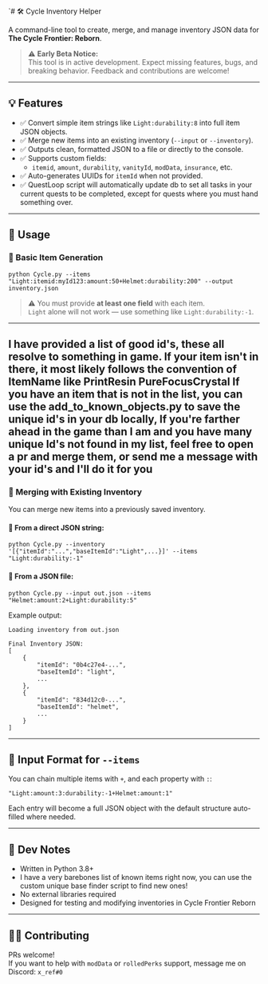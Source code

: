 `# 🛠️ Cycle Inventory Helper

A command-line tool to create, merge, and manage inventory JSON data for **The Cycle Frontier: Reborn**.

> ⚠️ **Early Beta Notice:**  
> This tool is in active development. Expect missing features, bugs, and breaking behavior. Feedback and contributions are welcome!

---

## 💡 Features

- ✅ Convert simple item strings like `Light:durability:8` into full item JSON objects.
- ✅ Merge new items into an existing inventory (`--input` or `--inventory`).
- ✅ Outputs clean, formatted JSON to a file or directly to the console.
- ✅ Supports custom fields:
  - `itemid`, `amount`, `durability`, `vanityId`, `modData`, `insurance`, etc.
- ✅ Auto-generates UUIDs for `itemId` when not provided.
- ✅ QuestLoop script will automatically update db to set all tasks in your current quests to be completed, except for quests where you must hand something over.

---

## 🚀 Usage

### 🔧 Basic Item Generation

```
python Cycle.py --items "Light:itemid:myId123:amount:50+Helmet:durability:200" --output inventory.json
```

> ⚠️ You must provide **at least one field** with each item.  
> `Light` alone will not work — use something like `Light:durability:-1`.
---
I have provided a list of good id's, these all resolve to something in game. If your item isn't in there, it most likely follows the convention of ItemName like PrintResin PureFocusCrystal
If you have an item that is not in the list, you can use the add_to_known_objects.py to save the unique id's in your db locally,
If you're farther ahead in the game than I am and you have many unique Id's not found in my list, feel free to open a pr and merge them, or send me a message with your id's and I'll do it for you
---

### 🔁 Merging with Existing Inventory

You can merge new items into a previously saved inventory.

#### 🔹 From a direct JSON string:
```
python Cycle.py --inventory '[{"itemId":"...","baseItemId":"Light",...}]' --items "Light:durability:-1"
```

#### 🔹 From a JSON file:
```
python Cycle.py --input out.json --items "Helmet:amount:2+Light:durability:5"
```

Example output:
```
Loading inventory from out.json

Final Inventory JSON:
[
    {
        "itemId": "0b4c27e4-...",
        "baseItemId": "light",
        ...
    },
    {
        "itemId": "834d12c0-...",
        "baseItemId": "helmet",
        ...
    }
]
```

---

## 📄 Input Format for `--items`

You can chain multiple items with `+`, and each property with `:`:

```
"Light:amount:3:durability:-1+Helmet:amount:1"
```

Each entry will become a full JSON object with the default structure auto-filled where needed.

---

## 🧪 Dev Notes

- Written in Python 3.8+
- I have a very barebones list of known items right now, you can use the custom unique base finder script to find new ones!
- No external libraries required
- Designed for testing and modifying inventories in Cycle Frontier Reborn

---

## 🧑‍💻 Contributing

PRs welcome!  
If you want to help with `modData` or `rolledPerks` support, message me on Discord: `x_ref#0`
